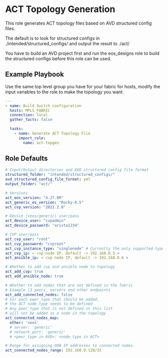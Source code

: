 # ACT Topology Generation

This role generates ACT topology files based on AVD structured config files.

The default is to look for structured configs in ./intended/structured_configs/ and output the result to ./act/

You have to build an AVD project first and run the eos_designs role to build the structured configs before this role can be used.

## Example Playbook

Use the same top level group you have for your fabric for hosts, modify the input variables to the role to make the topology you want.

```yaml
---
- name: Build Switch configuration
  hosts: MPLS_FABRIC
  connection: local
  gather_facts: false

  tasks:
    - name: Generate ACT Topology File
      import_role:
        name: act-topgen
```

## Role Defaults

```yaml
# Input/Output directories and AVD structured config file format
structured_folder: "intended/structured_configs/"
avd_structured_config_file_format: yml
output_folder: "act/"

# Versions
act_eos_version: "4.27.6M"
act_generic_os_version: "Rocky-8.5"
act_cvp_version: "2022.2.0"

# Device (veos/generic) user/pass
act_device_user: "cvpadmin"
act_device_password: "arista1234"

# CVP user/pass
act_cvp_user: "root"
act_cvp_password: "cvproot"
act_cvp_instance_type: "singlenode" # Currently the only supported type
act_cvp_ip: < cvp node IP, default -> 192.168.0.5 >
act_ansible_ip: < cvp node IP, default -> 192.168.0.6 >

# Whether to add cvp and ansible node to topology
act_add_cvp: true
act_add_ansible_node: true

# Whether to add nodes that are not defined in the fabric
# Example l3 peers, servers and other endpoints
act_add_connected_nodes: false
# For each peer_type that should be added,
# the ACT node_type needs to be defined
# Any peer_type that is not defined in this list
# will not be added as a node in the topology
act_connected_nodes_map:
  other: 'veos'
  # server: 'generic'
  # network_port: 'generic'
  # <peer_type in AVD>: <node_type in ACT>

# Range for assigning OOB IP addresses to connected nodes.
act_connected_nodes_range: 192.168.0.128/25
```
